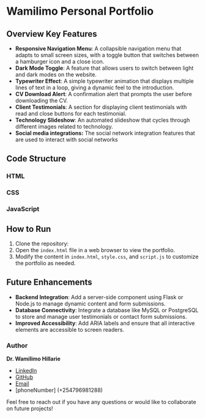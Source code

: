 # Wamilimo Personal Portfolio

## Overview Key Features

- **Responsive Navigation Menu**: A collapsible navigation menu that adapts to small screen sizes, with a toggle button that switches between a hamburger icon and a close icon.
- **Dark Mode Toggle**: A feature that allows users to switch between light and dark modes on the website.
- **Typewriter Effect**: A simple typewriter animation that displays multiple lines of text in a loop, giving a dynamic feel to the introduction.
- **CV Download Alert**: A confirmation alert that prompts the user before downloading the CV.
- **Client Testimonials**: A section for displaying client testimonials with read and close buttons for each testimonial.
- **Technology Slideshow**: An automated slideshow that cycles through different images related to technology.
- **Social media integrations:** The social network integration features that are used to interact with social networks

## Code Structure
 ### HTML
 ### CSS
### JavaScript
## How to Run

1. Clone the repository:
2. Open the `index.html` file in a web browser to view the portfolio.
3. Modify the content in `index.html`, `style.css`, and `script.js` to customize the portfolio as needed.

## Future Enhancements

- **Backend Integration**: Add a server-side component using Flask or Node.js to manage dynamic content and form submissions.
- **Database Connectivity**: Integrate a database like MySQL or PostgreSQL to store and manage user testimonials or contact form submissions.
- **Improved Accessibility**: Add ARIA labels and ensure that all interactive elements are accessible to screen readers.

### Author

**Dr. Wamilimo Hillarie**

- [LinkedIn](https://www.linkedin.com/in/wamilimohillarie)
- [GitHub](https://github.com/Wamilimohillary)
- [Email](wamilimohillarie@gmail.com)
- [phoneNumber] (+254796981288)

Feel free to reach out if you have any questions or would like to collaborate on future projects!
